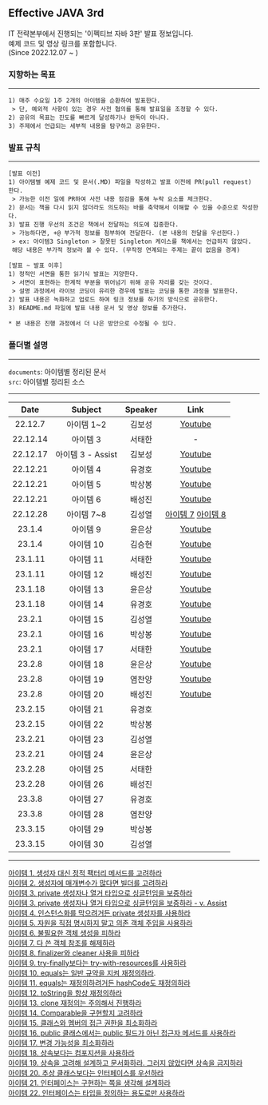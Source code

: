  Effective JAVA 3rd
---
IT 전략본부에서 진행되는 '이펙티브 자바 3판' 발표 정보입니다.  
예제 코드 및 영상 링크를 포함합니다.  
(Since 2022.12.07 ~  )


### 지향하는 목표
---
```
1) 매주 수요일 1주 2개의 아이템을 순환하여 발표한다.
 > 단, 예외적 사항이 있는 경우 사전 협의를 통해 발표일을 조정할 수 있다.
2) 공유의 목표는 진도를 빠르게 달성하기나 완독이 아니다.
3) 주제에서 언급되는 세부적 내용을 탐구하고 공유한다.
```

### 발표 규칙
---
```
[발표 이전]
1) 아이템별 예제 코드 및 문서(.MD) 파일을 작성하고 발표 이전에 PR(pull request) 한다.
 > 가능한 이전 일에 PR하여 사전 내용 점검을 통해 누락 요소를 체크한다.
2) 문서는 책을 다시 읽지 않더라도 의도하는 바를 축약해서 이해할 수 있을 수준으로 작성한다.
3) 발표 진행 우선의 조건은 책에서 전달하는 의도에 집중한다.
 > 가능하다면, +@ 부가적 정보를 첨부하여 전달한다. (본 내용의 전달을 우선한다.)
 > ex: 아이템3 Singleton > 잘못된 Singleton 케이스를 책에서는 언급하지 않았다.
 해당 내용은 부가적 정보라 볼 수 있다. (무작정 연계되는 주제는 끝이 없음을 경계)

[발표 ~ 발표 이후]
1) 정적인 서면을 통한 읽기식 발표는 지양한다.
 > 서면이 표현하는 한계적 부분을 뛰어넘기 위해 공유 자리를 갖는 것이다. 
 > 설명 과정에서 라이브 코딩이 유리한 경우에 발표는 코딩을 통한 과정을 발표한다.
2) 발표 내용은 녹화하고 업로드 하여 링크 정보를 하기의 방식으로 공유한다.
3) README.md 파일에 발표 내용 문서 및 영상 정보를 추가한다.

* 본 내용은 진행 과정에서 더 나은 방안으로 수정될 수 있다.
```


### 폴더별 설명
---
``documents``: 아이템별 정리된 문서  
``src``: 아이템별 정리된 소스

---

|   Date   |    Subject     | Speaker |Link|
|:--------:|:--------------:|:-------:|:---:|
| 22.12.7  |    아이템 1~2     |   김보성   |[Youtube](https://youtu.be/yzLFq1Ky9GE)
| 22.12.14 |     아이템 3      |   서태한   | -
| 22.12.17 | 아이템 3 - Assist |   김보성   |[Youtube](https://youtu.be/Ck0f_knwqS8)
| 22.12.21 |     아이템 4      |   유경호   |[Youtube](https://youtu.be/1bzjyvN6RZs)
| 22.12.21 |     아이템 5      |   박상봉   |[Youtube](https://youtu.be/28_-GmUnu8M)
| 22.12.21 |     아이템 6      |   배성진   |[Youtube](https://youtu.be/U39PgfWRSk0)
| 22.12.28 |    아이템 7~8     |   김성열   |[아이템 7](https://youtu.be/qjSRqUd47Tc)  [아이템 8](https://youtu.be/EKXd-wGfqVE)
|  23.1.4  |     아이템 9      |   윤은상   |[Youtube](https://youtu.be/vg1Z6Yt5jZw)
|  23.1.4  |     아이템 10     |   김승현   |[Youtube](https://youtu.be/eNHeX_xzE6c)
| 23.1.11  |     아이템 11     |   서태한   |[Youtube](https://youtu.be/zINvWUzYM9A)
| 23.1.11  |     아이템 12     |   배성진   |[Youtube](https://youtu.be/ckjWWO2zgHA)
| 23.1.18  |     아이템 13     |   윤은상   |[Youtube](https://youtu.be/U96VcpirHN8)
| 23.1.18  |     아이템 14     |   유경호   |[Youtube](https://youtu.be/_XIxh2TmZzY)
|  23.2.1  |     아이템 15     |   김성열   |[Youtube](https://youtu.be/WW4hYKmJ0Lk)
|  23.2.1  |     아이템 16     |   박상봉   |[Youtube](https://youtu.be/bFH6Jfsxp9A)
|  23.2.1  |     아이템 17     |   서태한   |[Youtube](https://youtu.be/jFnEWx9aFTU)
|  23.2.8  |     아이템 18     |   윤은상   |[Youtube](https://youtu.be/E7dOO7CDXXg)
|  23.2.8  |     아이템 19     |   염찬양   |[Youtube](https://youtu.be/7mJRtle56Y0)
|  23.2.8  |     아이템 20     |   배성진   |[Youtube](https://youtu.be/1S_3f3RNC-Y)
| 23.2.15  |     아이템 21     |   유경호   |
| 23.2.15  |     아이템 22     |   박상봉   |
| 23.2.21  |     아이템 23     |   김성열   |
| 23.2.21  |     아이템 24     |   윤은상   |
| 23.2.28  |     아이템 25     |   서태한   |
| 23.2.28  |     아이템 26     |   배성진   |
|  23.3.8  |     아이템 27     |   유경호   |
|  23.3.8  |     아이템 28     |   염찬양   |
| 23.3.15  |     아이템 29     |   박상봉   |
| 23.3.15  |     아이템 30     |   김성열   |
---


[아이템 1. 생성자 대신 정적 팩터리 메서드를 고려하라](documents/item01.md)  
[아이템 2. 생성자에 매개변수가 많다면 빌더를 고려하라](documents/item02.md)  
[아이템 3. private 생성자나 열거 타입으로 싱글턴임을 보증하라](documents/item03.md)  
[아이템 3. private 생성자나 열거 타입으로 싱글턴임을 보증하라 - v. Assist](documents/item03-assist.md)  
[아이템 4. 인스턴스화를 막으려거든 private 생성자를 사용하라](documents/item04.md)    
[아이템 5. 자원을 직접 명시하지 말고 의존 객체 주입을 사용하라](documents/item05.md)    
[아이템 6. 불필요한 객체 생성을 피하라](documents/item06.md)  
[아이템 7. 다 쓴 객체 참조를 해제하라](documents/item07.md)    
[아이템 8. finalizer와 cleaner 사용을 피하라](documents/item08.md)  
[아이템 9. try-finally보다는 try-with-resources를 사용하라](documents/item09.md)  
[아이템 10. equals는 일반 규약을 지켜 재정의하라](documents/item10.md).  
[아이템 11. equals는 재정의하려거든 hashCode도 재정의하라](documents/item11.md)  
[아이템 12. toString을 항상 재정의하라](documents/item12.md)  
[아이템 13. clone 재정의는 주의해서 진행하라](documents/item13.md)  
[아이템 14. Comparable을 구현할지 고려하라](documents/item14.md)  
[아이템 15. 클래스와 멤버의 접근 권한을 최소화하라](documents/item15.md)  
[아이템 16. public 클래스에서는 public 필드가 아닌 접근자 메서드를 사용하라](documents/item16.md)  
[아이템 17. 변경 가능성을 최소화하라](documents/item17.md)  
[아이템 18. 상속보다는 컴포지션을 사용하라](documents/item18.md)  
[아이템 19. 상속을 고려해 설계하고 문서화하라. 그러지 않았다면 상속을 금지하라](documents/item19.md)  
[아이템 20. 추상 클래스보다는 인터페이스를 우선하라](documents/item20.md)  
[아이템 21. 인터페이스는 구현하는 쪽을 생각해 설계하라](documents/item21.md)  
[아이템 22. 인터페이스는 타입을 정의하는 용도로만 사용하라](documents/item22.md)  